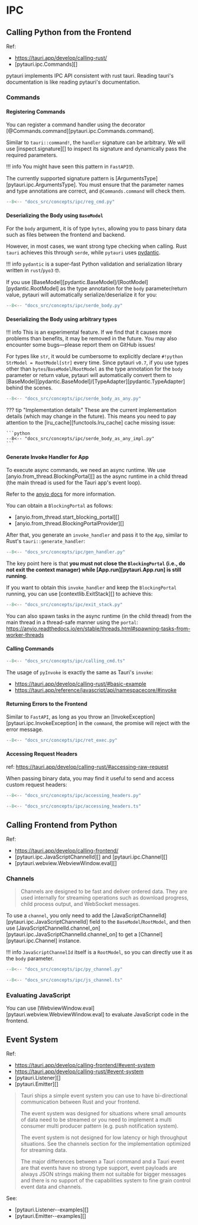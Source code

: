 # IPC

## Calling Python from the Frontend

Ref:

- <https://tauri.app/develop/calling-rust/>
- [pytauri.ipc.Commands][]

pytauri implements IPC API consistent with rust tauri. Reading tauri's documentation is like reading pytauri's documentation.

### Commands

#### Registering Commands

You can register a command handler using the decorator [@Commands.command][pytauri.ipc.Commands.command].

Similar to `tauri::command!`, the `handler` signature can be arbitrary. We will use [inspect.signature][] to inspect its signature and dynamically pass the required parameters.

!!! info
    You might have seen this pattern in `FastAPI`🤓.

The currently supported signature pattern is [ArgumentsType][pytauri.ipc.ArgumentsType]. You must ensure that the parameter names and type annotations are correct, and `@Commands.command` will check them.

```python
--8<-- "docs_src/concepts/ipc/reg_cmd.py"
```

#### Deserializing the Body using `BaseModel`

For the `body` argument, it is of type `bytes`, allowing you to pass binary data such as files between the frontend and backend.

However, in most cases, we want strong type checking when calling. Rust `tauri` achieves this through `serde`, while `pytauri` uses [pydantic](https://github.com/pydantic/pydantic).

!!! info
    `pydantic` is a super-fast Python validation and serialization library written in `rust`/`pyo3` 🤓.

If you use [BaseModel][pydantic.BaseModel]/[RootModel][pydantic.RootModel] as the type annotation for the `body` parameter/return value, pytauri will automatically serialize/deserialize it for you:

```python
--8<-- "docs_src/concepts/ipc/serde_body.py"
```

#### Deserializing the Body using arbitrary types

!!! info
    This is an experimental feature. If we find that it causes more problems than benefits, it may be removed in the future. You may also encounter some bugs—please report them on GitHub issues!

For types like `str`, it would be cumbersome to explicitly declare `#!python StrModel = RootModel[str]` every time. Since pytauri `v0.7`, if you use types other than `bytes`/`BaseModel`/`RootModel` as the type annotation for the `body` parameter or return value, pytauri will automatically convert them to [BaseModel][pydantic.BaseModel]/[TypeAdapter][pydantic.TypeAdapter] behind the scenes.

```python
--8<-- "docs_src/concepts/ipc/serde_body_as_any.py"
```

??? tip "Implementation details"
    These are the current implementation details (which may change in the future). This means you need to pay attention to the [lru_cache][functools.lru_cache] cache missing issue:

    ```python
    --8<-- "docs_src/concepts/ipc/serde_body_as_any_impl.py"
    ```

#### Generate Invoke Handler for App

To execute async commands, we need an async runtime. We use [anyio.from_thread.BlockingPortal][] as the async runtime in a child thread (the main thread is used for the Tauri app's event loop).

Refer to the [anyio docs](https://anyio.readthedocs.io/en/stable/threads.html#calling-asynchronous-code-from-an-external-thread) for more information.

You can obtain a `BlockingPortal` as follows:

- [anyio.from_thread.start_blocking_portal][]
- [anyio.from_thread.BlockingPortalProvider][]

After that, you generate an `invoke_handler` and pass it to the `App`, similar to Rust's `tauri::generate_handler`:

```python
--8<-- "docs_src/concepts/ipc/gen_handler.py"
```

The key point here is that **you must not close the `BlockingPortal` (i.e., do not exit the context manager) while [App.run][pytauri.App.run] is still running**.

If you want to obtain this `invoke_handler` and keep the `BlockingPortal` running, you can use [contextlib.ExitStack][] to achieve this:

```python
--8<-- "docs_src/concepts/ipc/exit_stack.py"
```

You can also spawn tasks in the async runtime (in the child thread) from the main thread in a thread-safe manner using the `portal`: <https://anyio.readthedocs.io/en/stable/threads.html#spawning-tasks-from-worker-threads>

#### Calling Commands

```typescript
--8<-- "docs_src/concepts/ipc/calling_cmd.ts"
```

The usage of `pyInvoke` is exactly the same as Tauri's `invoke`:

- <https://tauri.app/develop/calling-rust/#basic-example>
- <https://tauri.app/reference/javascript/api/namespacecore/#invoke>

#### Returning Errors to the Frontend

Similar to `FastAPI`, as long as you throw an [InvokeException][pytauri.ipc.InvokeException] in the `command`, the promise will reject with the error message.

```python
--8<-- "docs_src/concepts/ipc/ret_exec.py"
```

#### Accessing Request Headers

ref: <https://tauri.app/develop/calling-rust/#accessing-raw-request>

When passing binary data, you may find it useful to send and access custom request headers:

```python
--8<-- "docs_src/concepts/ipc/accessing_headers.py"
```

```typescript
--8<-- "docs_src/concepts/ipc/accessing_headers.ts"
```

## Calling Frontend from Python

Ref:

- <https://tauri.app/develop/calling-frontend/>
- [pytauri.ipc.JavaScriptChannelId][] and [pytauri.ipc.Channel][]
- [pytauri.webview.WebviewWindow.eval][]

### Channels

> Channels are designed to be fast and deliver ordered data. They are used internally for streaming operations such as download progress, child process output, and WebSocket messages.

To use a `channel`, you only need to add the [JavaScriptChannelId][pytauri.ipc.JavaScriptChannelId] field to the `BaseModel`/`RootModel`, and then use [JavaScriptChannelId.channel_on][pytauri.ipc.JavaScriptChannelId.channel_on] to get a [Channel][pytauri.ipc.Channel] instance.

!!! info
    `JavaScriptChannelId` itself is a `RootModel`, so you can directly use it as the `body` parameter.

```python
--8<-- "docs_src/concepts/ipc/py_channel.py"
```

```typescript
--8<-- "docs_src/concepts/ipc/js_channel.ts"
```

### Evaluating JavaScript

You can use [WebviewWindow.eval][pytauri.webview.WebviewWindow.eval] to evaluate JavaScript code in the frontend.

## Event System

Ref:

- <https://tauri.app/develop/calling-frontend/#event-system>
- <https://tauri.app/develop/calling-rust/#event-system>
- [pytauri.Listener][]
- [pytauri.Emitter][]

> Tauri ships a simple event system you can use to have bi-directional communication between Rust and your frontend.
>
> The event system was designed for situations where small amounts of data need to be streamed or you need to implement a multi consumer multi producer pattern (e.g. push notification system).
>
> The event system is not designed for low latency or high throughput situations. See the channels section for the implementation optimized for streaming data.
>
> The major differences between a Tauri command and a Tauri event are that events have no strong type support, event payloads are always JSON strings making them not suitable for bigger messages and there is no support of the capabilities system to fine grain control event data and channels.

See:

- [pytauri.Listener--examples][]
- [pytauri.Emitter--examples][]
